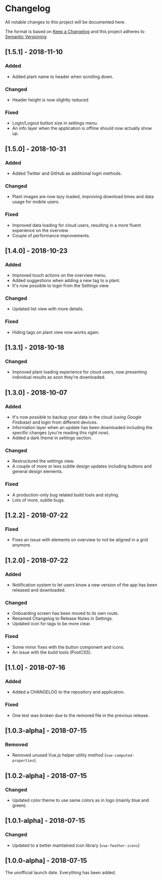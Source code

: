 # Changelog

All notable changes to this project will be documented here.

The format is based on [Keep a Changelog](http://keepachangelog.com/en/1.0.0/)
and this project adheres to [Semantic Versioning](http://semver.org/spec/v2.0.0.html).

## [1.5.1] - 2018-11-10

### Added
- Added plant name to header when scrolling down.

### Changed
- Header height is now slightly reduced

### Fixed
- Login/Logout button size in settings menu.
- An info layer when the application is offline should now actually show up.

## [1.5.0] - 2018-10-31

### Added
- Added Twitter and GitHub as additional login methods.

### Changed
- Plant images are now lazy loaded, improving download times and data usage for mobile users.

### Fixed
- Improved data loading for cloud users, resulting in a more fluent experience on the overview.
- Couple of performance improvements.

## [1.4.0] - 2018-10-23

### Added
- Improved touch actions on the overview menu.
- Added suggestions when adding a new tag to a plant.
- It's now possible to login from the Settings view.

### Changed
- Updated list view with more details.

### Fixed
- Hiding tags on plant view now works again.

## [1.3.1] - 2018-10-18

### Changed
- Improved plant loading experience for cloud users, now presenting individual results as soon they're downloaded.

## [1.3.0] - 2018-10-07

### Added
- It's now possible to backup your data in the cloud _(using Google Firebase)_ and login from different devices.
- Information layer when an update has been downloaded including the specific changes (you're reading this right now).
- Added a dark theme in settings section.

### Changed
- Restructured the settings view.
- A couple of more or less subtle design updates including buttons and general design elements.

### Fixed
- A production-only bug related build tools and styling.
- Lots of more, subtle bugs.

## [1.2.2] - 2018-07-22

### Fixed
- Fixes an issue with elements on overview to not be aligned in a grid anymore.

## [1.2.0] - 2018-07-22

### Added
- Notification system to let users know a new version of the app has been released and downloaded.

### Changed
- Onboarding screen has been moved to its own route.
- Renamed Changelog to Release Notes in Settings.
- Updated icon for tags to be more clear.

### Fixed
- Some minor fixes with the button component and icons.
- An issue with the build tools (PostCSS).

## [1.1.0] - 2018-07-16

### Added
- Added a CHANGELOG to the repository and application.

### Fixed
- One test was broken due to the removed file in the previous release.

## [1.0.3-alpha] - 2018-07-15

### Removed
- Removed unused Vue.js helper utility method (`vue-computed-properties`).

## [1.0.2-alpha] - 2018-07-15

### Changed
- Updated color theme to use same colors as in logo (mainly blue and green).

## [1.0.1-alpha] - 2018-07-15

### Changed
- Updated to a better maintained icon library (`vue-feather-icons`)

## [1.0.0-alpha] - 2018-07-15

The unofficial launch date. Everything has been added.
